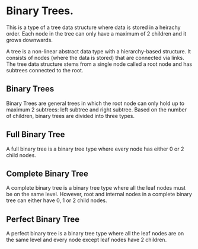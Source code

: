# Binary Trees.

This is a type of a tree data structure where data is stored in a heirachy order. Each node in the tree can only have a maximum of 2 children and it grows downwards.

A tree is a non-linear abstract data type with a hierarchy-based structure. It consists of nodes (where the data is stored) that are connected via links. The tree data structure stems from a single node called a root node and has subtrees connected to the root.

## Binary Trees

Binary Trees are general trees in which the root node can only hold up to maximum 2 subtrees: left subtree and right subtree. Based on the number of children, binary trees are divided into three types.

## Full Binary Tree

A full binary tree is a binary tree type where every node has either 0 or 2 child nodes.

## Complete Binary Tree

A complete binary tree is a binary tree type where all the leaf nodes must be on the same level. However, root and internal nodes in a complete binary tree can either have 0, 1 or 2 child nodes.

## Perfect Binary Tree

A perfect binary tree is a binary tree type where all the leaf nodes are on the same level and every node except leaf nodes have 2 children.
